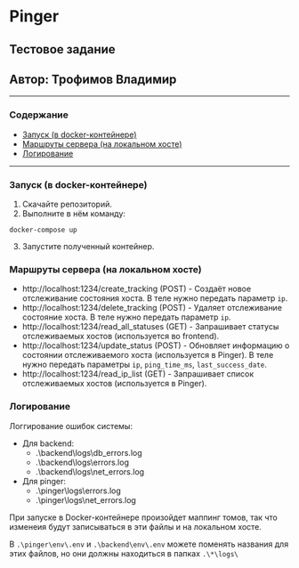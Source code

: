 # Pinger #
## Тестовое задание ##
## Автор: Трофимов Владимир ##

---
### Содержание ###
- [Запуск (в docker-контейнере)](#запуск-в-docker-контейнере)
- [Маршруты сервера (на локальном хосте)](#маршруты-сервера-на-локальном-хосте)
- [Логирование](#логирование)
---

### Запуск (в docker-контейнере) ###
1) Скачайте репозиторий.
2) Выполните в нём команду: 
```
docker-compose up
```
3) Запустите полученный контейнер.

### Маршруты сервера (на локальном хосте) ###
- http://localhost:1234/create_tracking (POST) - Создаёт новое отслеживание состояния хоста. В теле нужно передать параметр `ip`.
- http://localhost:1234/delete_tracking (POST) - Удаляет отслеживание состояние хоста. В теле нужно передать параметр `ip`.
- http://localhost:1234/read_all_statuses (GET) - Запрашивает статусы отслеживаемых хостов (используется во frontend). 
- http://localhost:1234/update_status (POST) - Обновляет информацию о состоянии отслеживаемого хоста (используется в Pinger). В теле нужно передать параметры `ip`, `ping_time_ms`, `last_success_date`.
- http://localhost:1234/read_ip_list (GET) - Запрашивает список отслеживаемых хостов (используется в Pinger).


### Логирование ###
Логгирование ошибок системы:
- Для backend:
    - .\backend\logs\db_errors.log
    - .\backend\logs\errors.log
    - .\backend\logs\net_errors.log
- Для pinger:
    - .\pinger\logs\errors.log
    - .\pinger\logs\net_errors.log

При запуске в Docker-контейнере произойдет маппинг томов, так что изменеия будут записываться в эти файлы и на локальном хосте.

В `.\pinger\env\.env` и `.\backend\env\.env` можете поменять названия для этих файлов, но они должны находиться в папках `.\*\logs\`